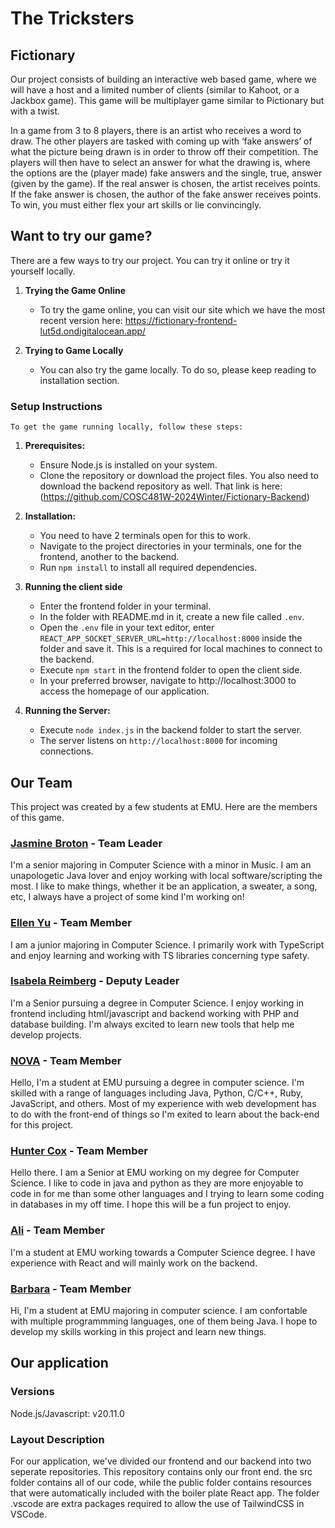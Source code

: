 # The Tricksters

## Fictionary

Our project consists of building an interactive web based game, where we will have a host and a limited number of clients (similar to Kahoot, or a Jackbox game). This game will be multiplayer game similar to Pictionary but with a twist.

In a game from 3 to 8 players, there is an artist who receives a word to draw. The other players are tasked with coming up with ‘fake answers’ of what the picture being drawn is in order to throw off their competition. The players will then have to select an answer for what the drawing is, where the options are the (player made) fake answers and the single, true, answer (given by the game). If the real answer is chosen, the artist receives points. If the fake answer is chosen, the author of the fake answer receives points. To win, you must either flex your art skills or lie convincingly.

## Want to try our game?

There are a few ways to try our project. You can try it online or try it yourself locally.

1. **Trying the Game Online**
   - To try the game online, you can visit our site which we have the most recent version here: https://fictionary-frontend-lut5d.ondigitalocean.app/ 

2. **Trying to Game Locally**
    - You can also try the game locally. To do so, please keep reading to installation section.

### Setup Instructions 

    To get the game running locally, follow these steps:

1. **Prerequisites:**
   - Ensure Node.js is installed on your system.
   - Clone the repository or download the project files. You also need to download the backend repository as well. That link is here: (https://github.com/COSC481W-2024Winter/Fictionary-Backend)

2. **Installation:**
   - You need to have 2 terminals open for this to work.
   - Navigate to the project directories in your terminals, one for the frontend, another to the backend.
   - Run `npm install` to install all required dependencies.

3. **Running the client side**
   - Enter the frontend folder in your terminal.
   - In the folder with README.md in it, create a new file called `.env`. 
   - Open the  `.env` file in your text editor, enter `REACT_APP_SOCKET_SERVER_URL=http://localhost:8000` inside the folder and save it. This is a required for local machines to connect to the backend.
   - Execute `npm start` in the frontend folder to open the client side.
   - In your preferred browser, navigate to http://localhost:3000 to access the homepage of our application.

4. **Running the Server:**
   - Execute `node index.js` in the backend folder to start the server.
   - The server listens on `http://localhost:8000` for incoming connections.

## Our Team

This project was created by a few students at EMU. Here are the members of this game.

### [Jasmine Broton](https://github.com/jasminebroton) - Team Leader

I'm a senior majoring in Computer Science with a minor in Music. I am an unapologetic Java lover and enjoy working with local software/scripting the most. I like to make things, whether it be an application, a sweater, a song, etc, I always have a project of some kind I'm working on!

### [Ellen Yu](https://github.com/eyu776) - Team Member

I am a junior majoring in Computer Science. I primarily work with TypeScript and enjoy learning and working with TS libraries concerning type safety.

### [Isabela Reimberg](https://github.com/BelaReimberg) - Deputy Leader

I'm a Senior pursuing a degree in Computer Science. I enjoy working in frontend including html/javascript and backend working with PHP and database building. I'm always excited to learn new tools that help me develop projects.

### [NOVA](https://github.com/StellarSparks) - Team Member

Hello, I'm a student at EMU pursuing a degree in computer science. I'm skilled with a range of languages including Java, Python, C/C++, Ruby, JavaScript, and others. Most of my experience with web development has to do with the front-end of things so I'm exited to learn about the back-end for this project.

### [Hunter Cox](https://github.com/CreamTW) - Team Member

Hello there. I am a Senior at EMU working on my degree for Computer Science. I like to code in java and python as they are more enjoyable to code in for me than some other languages and I trying to learn some coding in databases in my off time. I hope this will be a fun project to enjoy.

### [Ali](https://github.com/AliAlJabur24) - Team Member

I'm a student at EMU working towards a Computer Science degree. I have experience with React and will mainly work on the backend.

### [Barbara](https://github.com/) - Team Member

Hi, I'm a student at EMU majoring in computer science. I am confortable with multiple programmming languages, one of them being Java. I hope to develop my skills working in this project and learn new things.

## Our application 

### Versions 
Node.js/Javascript: v20.11.0


### Layout Description 

For our application, we've divided our frontend and our backend into two seperate repositories. This repository contains only our front end. the src folder contains all of our code, while the public folder contains resources that were automatically included with the boiler plate React app. The folder .vscode are extra packages required to allow the use of TailwindCSS in VSCode.


